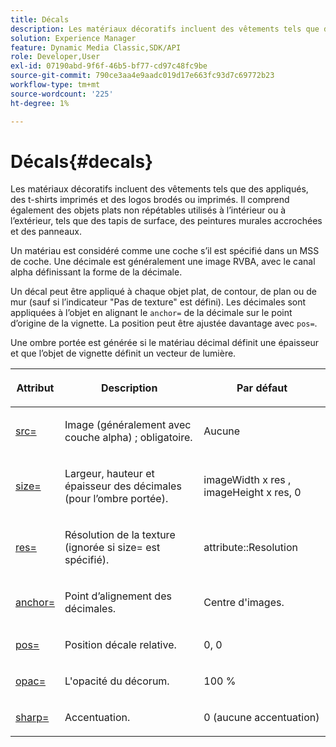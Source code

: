 ```yaml
---
title: Décals
description: Les matériaux décoratifs incluent des vêtements tels que des appliqués, des t-shirts imprimés et des logos brodés ou imprimés. Il comprend également des objets plats non répétables utilisés à l’intérieur ou à l’extérieur, tels que des tapis de surface, des peintures murales accrochées et des panneaux.
solution: Experience Manager
feature: Dynamic Media Classic,SDK/API
role: Developer,User
exl-id: 07190abd-9f6f-46b5-bf77-cd97c48fc9be
source-git-commit: 790ce3aa4e9aadc019d17e663fc93d7c69772b23
workflow-type: tm+mt
source-wordcount: '225'
ht-degree: 1%

---
```


# Décals{#decals}

Les matériaux décoratifs incluent des vêtements tels que des appliqués, des t-shirts imprimés et des logos brodés ou imprimés. Il comprend également des objets plats non répétables utilisés à l’intérieur ou à l’extérieur, tels que des tapis de surface, des peintures murales accrochées et des panneaux.

Un matériau est considéré comme une coche s’il est spécifié dans un MSS de coche. Une décimale est généralement une image RVBA, avec le canal alpha définissant la forme de la décimale.

Un décal peut être appliqué à chaque objet plat, de contour, de plan ou de mur (sauf si l’indicateur &quot;Pas de texture&quot; est défini). Les décimales sont appliquées à l’objet en alignant le `anchor=` de la décimale sur le point d’origine de la vignette. La position peut être ajustée davantage avec `pos=`.

Une ombre portée est générée si le matériau décimal définit une épaisseur et que l’objet de vignette définit un vecteur de lumière.

<table id="table_3F119BC9B7654FD092826A34F5827268"> 
 <thead> 
  <tr> 
   <th colname="col1" class="entry"> <p>Attribut </p> </th> 
   <th colname="col2" class="entry"> <p>Description </p> </th> 
   <th colname="col3" class="entry"> <p>Par défaut </p> </th> 
  </tr> 
 </thead>
 <tbody> 
  <tr> 
   <td colname="col1"> <p> <a href="../../../../../../ir-api/http-protocol/image-rendering-api-ref/c-ir-http-protocol-ref/c-ir-http-protocol-command-reference/r-ir-src.md#reference-62c98abad22149d68d405ed6aaff8272" type="reference" format="dita" scope="local"> <span class="codeph"> src= </span> </a> </p> </td> 
   <td colname="col2"> <p>Image (généralement avec couche alpha) ; obligatoire. </p> </td> 
   <td colname="col3"> <p>Aucune </p> </td> 
  </tr> 
  <tr> 
   <td colname="col1"> <p> <a href="../../../../../../ir-api/http-protocol/image-rendering-api-ref/c-ir-http-protocol-ref/c-ir-http-protocol-command-reference/r-ir-http-size.md#reference-1220d6fbcde4479aba91de7adacdc988" type="reference" format="dita" scope="local"> <span class="codeph"> size= </span> </a> </p> </td> 
   <td colname="col2"> <p>Largeur, hauteur et épaisseur des décimales (pour l’ombre portée). </p> </td> 
   <td colname="col3"> <p> <span class="varname"> imageWidth </span> x <span class="codeph"> res </span>, <span class="varname"> imageHeight </span> x <span class="codeph"> res, 0 </span> </p> </td> 
  </tr> 
  <tr> 
   <td colname="col1"> <p> <a href="../../../../../../ir-api/http-protocol/image-rendering-api-ref/c-ir-http-protocol-ref/c-ir-http-protocol-command-reference/r-ir-res.md#reference-0ad9de8887144c83a6db97b4994f7c04" type="reference" format="dita" scope="local"> <span class="codeph"> res= </span> </a> </p> </td> 
   <td colname="col2"> <p>Résolution de la texture (ignorée si size= est spécifié). </p> </td> 
   <td colname="col3"> <p> <span class="codeph"> attribute::Resolution </span> </p> </td> 
  </tr> 
  <tr> 
   <td colname="col1"> <p> <a href="../../../../../../ir-api/http-protocol/image-rendering-api-ref/c-ir-http-protocol-ref/c-ir-http-protocol-command-reference/r-ir-http-anchor.md#reference-d53923d785c9442997dc7f2199524c26" type="reference" format="dita" scope="local"> <span class="codeph"> anchor= </span> </a> </p> </td> 
   <td colname="col2"> <p>Point d’alignement des décimales. </p> </td> 
   <td colname="col3"> <p>Centre d'images. </p> </td> 
  </tr> 
  <tr> 
   <td colname="col1"> <p> <a href="../../../../../../ir-api/http-protocol/image-rendering-api-ref/c-ir-http-protocol-ref/c-ir-http-protocol-command-reference/r-ir-pos.md#reference-22c10904a0ce4c8bb41c2c78104221b8" type="reference" format="dita" scope="local"> <span class="codeph"> pos= </span> </a> </p> </td> 
   <td colname="col2"> <p>Position décale relative. </p> </td> 
   <td colname="col3"> <p>0, 0 </p> </td> 
  </tr> 
  <tr> 
   <td colname="col1"> <p> <a href="../../../../../../ir-api/http-protocol/image-rendering-api-ref/c-ir-http-protocol-ref/c-ir-http-protocol-command-reference/r-ir-opac.md#reference-136b8563da714313a9e103f4ce179c5b" type="reference" format="dita" scope="local"> <span class="codeph"> opac= </span> </a> </p> </td> 
   <td colname="col2"> <p>L'opacité du décorum. </p> </td> 
   <td colname="col3"> <p>100 % </p> </td> 
  </tr> 
  <tr> 
   <td colname="col1"> <a href="../../../../../../ir-api/http-protocol/image-rendering-api-ref/c-ir-http-protocol-ref/c-ir-http-protocol-command-reference/r-ir-http-sharp.md#reference-acdd87f6b5de4e3a85e5d3c03022a35a" type="reference" format="dita" scope="local"> <span class="codeph"> sharp= </span> </a> </td> 
   <td colname="col2"> <p>Accentuation. </p> </td> 
   <td colname="col3"> <p>0 (aucune accentuation) </p> </td> 
  </tr> 
 </tbody> 
</table>
